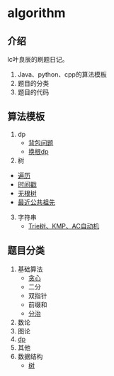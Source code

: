 # algorithm

## 介绍

lc叶良辰的刷题日记。

1. Java、python、cpp的算法模板
2. 题目的分类
3. 题目的代码





## 算法模板

1. dp
   - [背包问题](https://github.com/fuzekun/algorithms/blob/master/%E7%AE%97%E6%B3%95%E6%80%BB%E7%BB%93/dp/%E5%8A%A8%E6%80%81%E8%A7%84%E5%88%92.md)
   - [换根dp](https://github.com/fuzekun/algorithms/blob/master/%E7%AE%97%E6%B3%95%E6%80%BB%E7%BB%93/dp/%E6%8D%A2%E6%A0%B9dp.md)
2.  树
   - [遍历](https://github.com/fuzekun/algorithms/blob/master/%E7%AE%97%E6%B3%95%E6%80%BB%E7%BB%93/%E6%95%B0%E6%8D%AE%E7%BB%93%E6%9E%84/%E6%A0%91.md)
   - [时间戳](https://github.com/fuzekun/algorithms/blob/master/%E7%AE%97%E6%B3%95%E6%80%BB%E7%BB%93/%E6%95%B0%E6%8D%AE%E7%BB%93%E6%9E%84/%E6%A0%91.md)
   - [无根树](https://github.com/fuzekun/algorithms/blob/master/%E7%AE%97%E6%B3%95%E6%80%BB%E7%BB%93/%E6%95%B0%E6%8D%AE%E7%BB%93%E6%9E%84/%E6%A0%91.md)
   - [最近公共祖先](https://github.com/fuzekun/algorithms/blob/master/%E7%AE%97%E6%B3%95%E6%80%BB%E7%BB%93/%E6%95%B0%E6%8D%AE%E7%BB%93%E6%9E%84/%E6%A0%91.md)
3. 字符串
   - [Trie树、KMP、AC自动机](https://github.com/fuzekun/algorithms/blob/master/%E7%AE%97%E6%B3%95%E6%80%BB%E7%BB%93/%E6%95%B0%E6%8D%AE%E7%BB%93%E6%9E%84/Trie%E6%A0%91%20%2B%20AC%E8%87%AA%E5%8A%A8%E6%9C%BA.md)

## 题目分类

1. 基础算法
   - [贪心](https://github.com/fuzekun/algorithms/blob/master/%E7%AE%97%E6%B3%95%E6%80%BB%E7%BB%93/%E5%9F%BA%E7%A1%80%E7%AE%97%E6%B3%95/%E8%B4%AA%E5%BF%83.md)
   - 二分
   - 双指针
   - 前缀和
   - [分治](https://github.com/fuzekun/algorithms/blob/master/%E7%AE%97%E6%B3%95%E6%80%BB%E7%BB%93/%E5%9F%BA%E7%A1%80%E7%AE%97%E6%B3%95/%E5%88%86%E6%B2%BB.md)
2. 数论
3. 图论
4. [dp](https://github.com/fuzekun/algorithms/tree/master/%E7%AE%97%E6%B3%95%E6%80%BB%E7%BB%93/dp)
5. 其他
6. 数据结构
   - [树](https://github.com/fuzekun/algorithms/blob/master/%E7%AE%97%E6%B3%95%E6%80%BB%E7%BB%93/%E6%95%B0%E6%8D%AE%E7%BB%93%E6%9E%84/%E6%A0%91.md)


